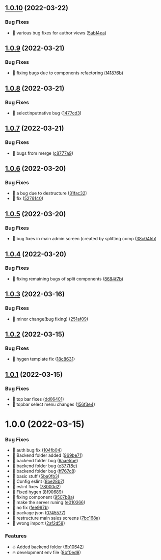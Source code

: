 ## [1.0.10](https://github.com/dbar-makor/research-portal/compare/v1.0.9...v1.0.10) (2022-03-22)


### Bug Fixes

* 🐞 various bug fixes for author views ([5abf4ea](https://github.com/dbar-makor/research-portal/commit/5abf4ea8ddbb43f0ea8e1faffb764cae5eb082ea))

## [1.0.9](https://github.com/dbar-makor/research-portal/compare/v1.0.8...v1.0.9) (2022-03-21)


### Bug Fixes

* 🐞 fixing bugs due to components refactoring ([f41876b](https://github.com/dbar-makor/research-portal/commit/f41876b3100195006a63f84d0e9e1549c3557c0f))

## [1.0.8](https://github.com/dbar-makor/research-portal/compare/v1.0.7...v1.0.8) (2022-03-21)


### Bug Fixes

* 🐞 selectinputnative bug ([1477cd3](https://github.com/dbar-makor/research-portal/commit/1477cd373ab7d3058873e1c6bfea54f78c0fca95))

## [1.0.7](https://github.com/dbar-makor/research-portal/compare/v1.0.6...v1.0.7) (2022-03-21)


### Bug Fixes

* 🐞 bugs from merge ([c8777a9](https://github.com/dbar-makor/research-portal/commit/c8777a92ebba6f1862bacaa5b970978fe221683f))

## [1.0.6](https://github.com/dbar-makor/research-portal/compare/v1.0.5...v1.0.6) (2022-03-20)


### Bug Fixes

* 🐞 a bug due to destructure ([31fac32](https://github.com/dbar-makor/research-portal/commit/31fac32eec1be3f01ec269c55f796c5e7d6d9b99))
* 🐞 fix ([5276140](https://github.com/dbar-makor/research-portal/commit/5276140792c979df2424ad4589b30e813256f624))

## [1.0.5](https://github.com/dbar-makor/research-portal/compare/v1.0.4...v1.0.5) (2022-03-20)


### Bug Fixes

* 🐞 bug fixes in main admin screen (created by splitting comp ([38c045b](https://github.com/dbar-makor/research-portal/commit/38c045b739207a02b137b02ff3606c3e5a9c8f2b))

## [1.0.4](https://github.com/dbar-makor/research-portal/compare/v1.0.3...v1.0.4) (2022-03-20)


### Bug Fixes

* 🐞 fixing remaining bugs of split components ([8684f7b](https://github.com/dbar-makor/research-portal/commit/8684f7b4716827b47d0c32c100ed3f91bb34180f))

## [1.0.3](https://github.com/dbar-makor/research-portal/compare/v1.0.2...v1.0.3) (2022-03-16)


### Bug Fixes

* 🐞 minor change(bug fixing) ([251af09](https://github.com/dbar-makor/research-portal/commit/251af09ae23be4fd7999f67c0b41782066a128e1))

## [1.0.2](https://github.com/dbar-makor/research-portal/compare/v1.0.1...v1.0.2) (2022-03-15)


### Bug Fixes

* 🐞 hygen template fix ([18c8631](https://github.com/dbar-makor/research-portal/commit/18c8631db7b7744c9be88a656759c21c033e35fe))

## [1.0.1](https://github.com/dbar-makor/research-portal/compare/v1.0.0...v1.0.1) (2022-03-15)


### Bug Fixes

* 🐞 top bar fixes ([dd06401](https://github.com/dbar-makor/research-portal/commit/dd064019a4873a1c21ee6c2d3e4277d882042f36))
* 🐞 topbar select menu changes ([156f3e4](https://github.com/dbar-makor/research-portal/commit/156f3e4fe7ea088e406bcd307480da9fe9dec401))

# 1.0.0 (2022-03-15)


### Bug Fixes

* 🐞 auth bug fix ([104fb04](https://github.com/dbar-makor/research-portal/commit/104fb04ce69695579f6994c87cddc6f715103bf7))
* 🐞 Backend folder added ([969be71](https://github.com/dbar-makor/research-portal/commit/969be71426098769d642565c1e022507a4595744))
* 🐞 backend folder bug ([6aae5be](https://github.com/dbar-makor/research-portal/commit/6aae5beafc690217b098cf46ea99d767e842260d))
* 🐞 backend folder bug ([e377f8e](https://github.com/dbar-makor/research-portal/commit/e377f8e8da9561d1c84ed0cec4c88fcb8a0f52c1))
* 🐞 backend folder bug ([ff767c8](https://github.com/dbar-makor/research-portal/commit/ff767c8526e085f098de787ec192a0b94bffa45f))
* 🐞 basic stuff ([5ba0fb3](https://github.com/dbar-makor/research-portal/commit/5ba0fb37b0580027ce45a7e0006c27f7dea2d7bb))
* 🐞 Config eslint ([8be28b7](https://github.com/dbar-makor/research-portal/commit/8be28b7ea03ad2e9d6b80284981e5fe70bbb5437))
* 🐞 eslint fixes ([78000d2](https://github.com/dbar-makor/research-portal/commit/78000d2d055129b37988a7503c7333c2a98fa736))
* 🐞 Fixed hygen ([8f90689](https://github.com/dbar-makor/research-portal/commit/8f906895a09deb0da714e8c0aabf4196fc16ac5e))
* 🐞 fixing component ([9507b8a](https://github.com/dbar-makor/research-portal/commit/9507b8a9e0a9ef858cacc201ecd36637a179fd87))
* 🐞 make the server runing ([e010366](https://github.com/dbar-makor/research-portal/commit/e010366e72ac235eb34ee4fdf41b8b8482e6cbc6))
* 🐞 no fix ([fee997b](https://github.com/dbar-makor/research-portal/commit/fee997bfed041e399f39b98ab7aec1e147392301))
* 🐞 package json ([0745577](https://github.com/dbar-makor/research-portal/commit/0745577fb2f1dbbe9210efc0e4532381bc2b2d5e))
* 🐞 restructure main sales screens ([7bc168a](https://github.com/dbar-makor/research-portal/commit/7bc168ad54683020130d3e7c639816996dfa1333))
* 🐞 wrong import ([2af2d58](https://github.com/dbar-makor/research-portal/commit/2af2d58217e116778f458c49c5b99bf5d2c110a7))


### Features

* 🔥 Added backend folder ([6b10642](https://github.com/dbar-makor/research-portal/commit/6b10642636a0e9af8c72976dfb7432e784a53cca))
* 🔥 development env file ([8bf0ed9](https://github.com/dbar-makor/research-portal/commit/8bf0ed985cf352695ff82abaeabf01890af4918e))
